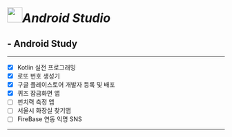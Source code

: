 # <image src="https://user-images.githubusercontent.com/63226023/119218763-0955dd80-bb1d-11eb-926c-550b3580a76d.png" height="35">_**Android Studio**_
  ## - Android Study
  ---
  - [x] Kotlin 실전 프로그래밍
  - [x] 로또 번호 생성기
  - [x] 구글 플레이스토어 개발자 등록 및 배포
  - [x] 퀴즈 잠금화면 앱
  - [ ] 펀치력 측정 앱
  - [ ] 서울시 화장실 찾기앱
  - [ ] FireBase 연동 익명 SNS
  ---
  
  
